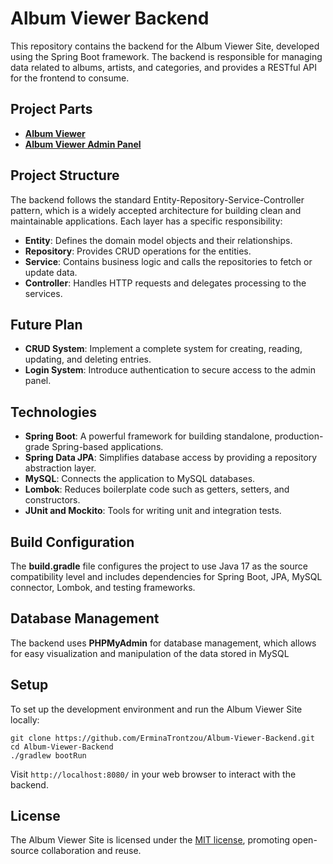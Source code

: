 # Album Viewer Backend
This repository contains the backend for the Album Viewer Site, developed using the Spring Boot framework. 
The backend is responsible for managing data related to albums, artists, and categories, and provides a RESTful API for the frontend to consume.

## Project Parts
- [**Album Viewer**](https://github.com/ErminaTrontzou/Album-Viewer-Frontend/tree/main)
- [**Album Viewer Admin Panel**](https://github.com/ErminaTrontzou/Album-Viewer-Admin-Panel)
  
## Project Structure
The backend follows the standard Entity-Repository-Service-Controller pattern, which is a widely accepted architecture for building clean and maintainable applications. Each layer has a specific responsibility:

  - **Entity**: Defines the domain model objects and their relationships.
  - **Repository**: Provides CRUD operations for the entities.
  - **Service**: Contains business logic and calls the repositories to fetch or update data.
  - **Controller**: Handles HTTP requests and delegates processing to the services.

## Future Plan
  - **CRUD System**: Implement a complete system for creating, reading, updating, and deleting entries.
  - **Login System**: Introduce authentication to secure access to the admin panel.
  
## Technologies
  - **Spring Boot**: A powerful framework for building standalone, production-grade Spring-based applications.
  - **Spring Data JPA**: Simplifies database access by providing a repository abstraction layer.
  - **MySQL**: Connects the application to MySQL databases.
  - **Lombok**: Reduces boilerplate code such as getters, setters, and constructors.
  - **JUnit and Mockito**: Tools for writing unit and integration tests.
    
## Build Configuration
The **build.gradle** file configures the project to use Java 17 as the source compatibility level and includes dependencies for Spring Boot, JPA, MySQL connector, Lombok, and testing frameworks.

## Database Management
The backend uses **PHPMyAdmin** for database management, which allows for easy visualization and manipulation of the data stored in MySQL

## Setup
To set up the development environment and run the Album Viewer Site locally:
```
git clone https://github.com/ErminaTrontzou/Album-Viewer-Backend.git
cd Album-Viewer-Backend
./gradlew bootRun
```
Visit `http://localhost:8080/` in your web browser to interact with the backend.

## License
The Album Viewer Site is licensed under the [MIT license](LICENSE), promoting open-source collaboration and reuse.
